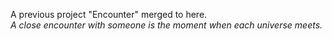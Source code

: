 A previous project "Encounter" merged to here. <br/>
<i>A close encounter with someone is the moment when each universe meets.</i>

